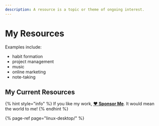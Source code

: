 ```yaml
---
description: A resource is a topic or theme of ongoing interest.
---
```


# My Resources

Examples include:

* habit formation
* project management
* music
* online marketing
* note-taking

## My Current Resources

{% hint style="info" %}
If you like my work, [**❤️ Sponsor Me**](https://github.com/sponsors/marbetschar). It would mean the world to me!
{% endhint %}

{% page-ref page="linux-desktop/" %}

